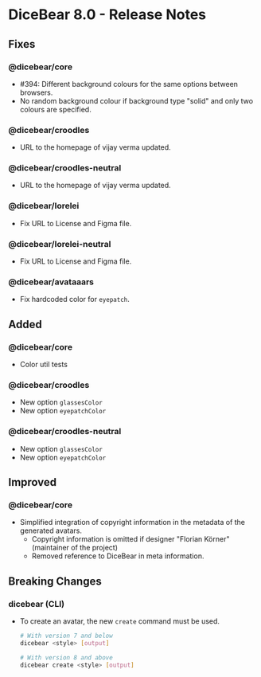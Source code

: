 # DiceBear 8.0 - Release Notes

## Fixes

### @dicebear/core

- #394: Different background colours for the same options between browsers.
- No random background colour if background type "solid" and only two colours are specified.

### @dicebear/croodles

- URL to the homepage of vijay verma updated.

### @dicebear/croodles-neutral

- URL to the homepage of vijay verma updated.

### @dicebear/lorelei

- Fix URL to License and Figma file.

### @dicebear/lorelei-neutral

- Fix URL to License and Figma file.

### @dicebear/avataaars

- Fix hardcoded color for `eyepatch`.

## Added

### @dicebear/core

- Color util tests

### @dicebear/croodles

- New option `glassesColor`
- New option `eyepatchColor`

### @dicebear/croodles-neutral

- New option `glassesColor`
- New option `eyepatchColor`

## Improved

### @dicebear/core

- Simplified integration of copyright information in the metadata of the generated avatars.
    - Copyright information is omitted if designer "Florian Körner" (maintainer of the project)
    - Removed reference to DiceBear in meta information.

## Breaking Changes

### dicebear (CLI)

- To create an avatar, the new `create` command must be used.

  ```bash
  # With version 7 and below
  dicebear <style> [output]
  
  # With version 8 and above
  dicebear create <style> [output]
  ```
